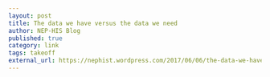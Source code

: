 ```yaml
---
layout: post
title: The data we have versus the data we need
author: NEP-HIS Blog
published: true
category: link
tags: takeoff
external_url: https://nephist.wordpress.com/2017/06/06/the-data-we-have-vs-the-data-we-need-a-comment-on-the-state-of-the-divergence-debate-part-i/ 
---
```

